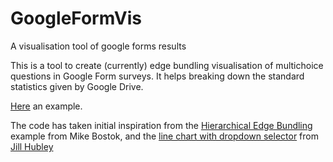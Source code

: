 # GoogleFormVis
A visualisation tool of google forms results

This is a tool to create (currently) edge bundling visualisation of multichoice questions in Google Form surveys.
It helps breaking down the standard statistics given by Google Drive.

[Here](http://edosil.net/presentations/CCPPETMR/result.html) an example.

The code has taken initial inspiration from the [Hierarchical Edge Bundling](https://bl.ocks.org/mbostock/1044242) example from Mike Bostok, and the [line chart with dropdown selector](http://bl.ocks.org/jhubley/17aa30fd98eb0cc7072f) from [Jill Hubley](http://jillhubley.com/)
